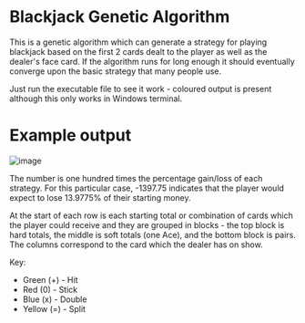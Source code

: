 # Blackjack Genetic Algorithm

This is a genetic algorithm which can generate a strategy for playing blackjack based on the first 2 cards dealt to the player as well as the dealer's face card.
If the algorithm runs for long enough it should eventually converge upon the basic strategy that many people use.

Just run the executable file to see it work - coloured output is present although this only works in Windows terminal.

# Example output

![image](https://user-images.githubusercontent.com/53403691/87956867-71740700-caa7-11ea-9161-31ee188ec27e.png)

The number is one hundred times the percentage gain/loss of each strategy. For this particular case, -1397.75 indicates that the player would expect to lose 13.9775% of their starting money.

At the start of each row is each starting total or combination of cards which the player could receive and they are grouped in blocks - the top block is hard totals, the middle is soft totals (one Ace), and the bottom block is pairs.
The columns correspond to the card which the dealer has on show.

Key:

- Green (+)  - Hit
- Red (0)    - Stick
- Blue (x)   - Double
- Yellow (=) - Split
